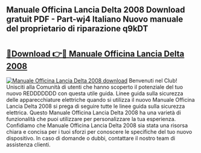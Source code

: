 ## Manuale Officina Lancia Delta 2008 Download gratuit PDF - Part-wj4 Italiano Nuovo manuale del proprietario di riparazione q9kDT

# <h2><a href="http://dff3xn.blite.top/?on=Manuale+Officina+Lancia+Delta+2008">🔗Download 👉🔴 Manuale Officina Lancia Delta 2008</a></h2>

[![Manuale Officina Lancia Delta 2008 download](https://i.imgur.com/lujVjoI.png)](http://dff3xn.blite.top/?on=Manuale+Officina+Lancia+Delta+2008)
Benvenuti nel Club! Unisciti alla Comunità di utenti che hanno scoperto il potenziale del tuo nuovo REDDDDDDD con questa utile guida. Linee guida sulla sicurezza delle apparecchiature elettriche quando si utilizza il nuovo Manuale Officina Lancia Delta 2008 si prega di seguire tutte le linee guida sulla sicurezza elettrica. Questo Manuale Officina Lancia Delta 2008 ha una varietà di funzionalità che puoi utilizzare per personalizzare la tua esperienza. Confidiamo che Manuale Officina Lancia Delta 2008 sia stata una risorsa chiara e concisa per i tuoi sforzi per conoscere le specifiche del tuo nuovo dispositivo. In caso di domande o dubbi, contattare il nostro team di assistenza clienti.
